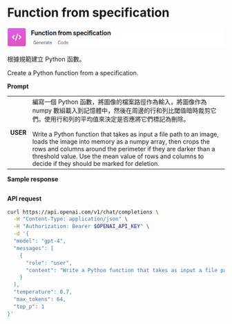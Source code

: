 # Function from specification

![](./assets/default-function-from-spec.png)

根據規範建立 Python 函數。

Create a Python function from a specification.

**Prompt**

|||
|-------|------|
|**USER**|編寫一個 Python 函數，將圖像的檔案路徑作為輸入，將圖像作為 numpy 數組載入到記憶體中，然後在周邊的行和列比閾值暗時裁剪它們。使用行和列的平均值來決定是否應將它們標記為刪除。<br/><br/>Write a Python function that takes as input a file path to an image, loads the image into memory as a numpy array, then crops the rows and columns around the perimeter if they are darker than a threshold value. Use the mean value of rows and columns to decide if they should be marked for deletion.|

**Sample response**

```
```

**API request**

```bash
curl https://api.openai.com/v1/chat/completions \
  -H "Content-Type: application/json" \
  -H "Authorization: Bearer $OPENAI_API_KEY" \
  -d '{
  "model": "gpt-4",
  "messages": [
    {
      "role": "user",
      "content": "Write a Python function that takes as input a file path to an image, loads the image into memory as a numpy array, then crops the rows and columns around the perimeter if they are darker than a threshold value. Use the mean value of rows and columns to decide if they should be marked for deletion."
    }
  ],
  "temperature": 0.7,
  "max_tokens": 64,
  "top_p": 1
}'
```
